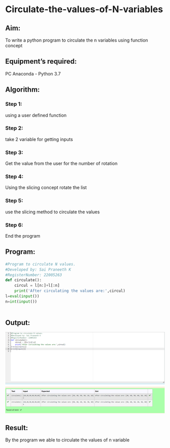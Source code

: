 # Circulate-the-values-of-N-variables
## Aim:
To write a python program to circulate the n variables using function concept
## Equipment’s required:
PC
Anaconda - Python 3.7
## Algorithm: 
### Step 1: 
using a user defined function
### Step 2: 
take 2 variable for getting inputs
### Step 3: 
Get the value from the user for the number of rotation
### Step 4: 
Using the slicing concept rotate the list
### Step 5: 
use the slicing method to circulate the values
### Step 6: 
End the program
## Program:
```python
#Program to circulate N values.
#Developed by: Sai Praneeth K
#RegisterNumber: 22005263
def circulate():
    circul = l[n:]+l[:n]
    print('After circulating the values are:',circul)
l=eval(input())
n=int(input())
    
```

## Output:
![MODEL](/circulate%20n%20values.png)

## Result:
By the program we able to circulate the values of n variable
